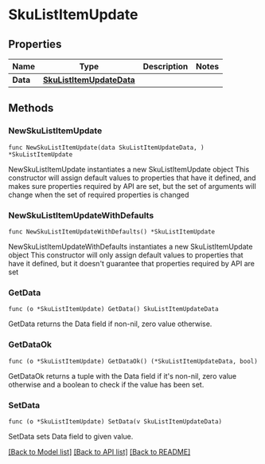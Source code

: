 # SkuListItemUpdate

## Properties

Name | Type | Description | Notes
------------ | ------------- | ------------- | -------------
**Data** | [**SkuListItemUpdateData**](SkuListItemUpdateData.md) |  | 

## Methods

### NewSkuListItemUpdate

`func NewSkuListItemUpdate(data SkuListItemUpdateData, ) *SkuListItemUpdate`

NewSkuListItemUpdate instantiates a new SkuListItemUpdate object
This constructor will assign default values to properties that have it defined,
and makes sure properties required by API are set, but the set of arguments
will change when the set of required properties is changed

### NewSkuListItemUpdateWithDefaults

`func NewSkuListItemUpdateWithDefaults() *SkuListItemUpdate`

NewSkuListItemUpdateWithDefaults instantiates a new SkuListItemUpdate object
This constructor will only assign default values to properties that have it defined,
but it doesn't guarantee that properties required by API are set

### GetData

`func (o *SkuListItemUpdate) GetData() SkuListItemUpdateData`

GetData returns the Data field if non-nil, zero value otherwise.

### GetDataOk

`func (o *SkuListItemUpdate) GetDataOk() (*SkuListItemUpdateData, bool)`

GetDataOk returns a tuple with the Data field if it's non-nil, zero value otherwise
and a boolean to check if the value has been set.

### SetData

`func (o *SkuListItemUpdate) SetData(v SkuListItemUpdateData)`

SetData sets Data field to given value.



[[Back to Model list]](../README.md#documentation-for-models) [[Back to API list]](../README.md#documentation-for-api-endpoints) [[Back to README]](../README.md)


